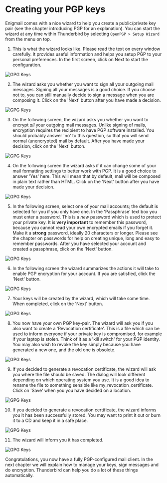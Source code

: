 Creating your PGP keys
======================

Enigmail comes with a nice wizard to help you create a public/private key pair (see the chapter introducing PGP for an explanation). You can start the wizard at any time within Thunderbird by selecting `OpenPGP > Setup Wizard` from the menu on top.

 1. This is what the wizard looks like. Please read the text on every window carefully. It provides useful information and helps you setup PGP to your personal preferences. In the first screen, click on Next to start the configuration.

 ![GPG Keys](gpg_keys_1.png)

 2. The wizard asks you whether you want to sign all your outgoing mail messages. Signing all your messages is a good choice. If you choose not to, you can still manually decide to sign a message when you are composing it. Click on the 'Next' button after you have made a decision.

 ![GPG Keys](gpg_keys_2.png)

 3. On the following screen, the wizard asks you whether you want to encrypt *all* your outgoing mail messages. Unlike signing of mails, encryption requires the recipient to have PGP software installed. You should probably answer 'no' to this question, so that you will send normal (unencrypted) mail by default. After you have made your decision, click on the 'Next' button.

 ![GPG Keys](gpg_keys_3.png)

 4. On the following screen the wizard asks if it can change some of your mail formatting settings to better work with PGP. It is a good choice to answer 'Yes' here. This will mean that by default, mail will be composed in plain text rather than HTML. Click on the 'Next' button after you have made your decision.

 ![GPG Keys](gpg_keys_4.png)

 5. In the following screen, select one of your mail accounts; the default is selected for you if you only have one. In the 'Passphrase' text box you must enter a password. This is a *new* password which is used to protect your private key. It is **very important** to remember this password, because you cannot read your own encrypted emails if you forget it. Make it a **strong** password, ideally 20 characters or longer. Please see the chapter on passwords for help on creating unique, long and easy to remember passwords. After you have selected your account and created a passphrase, click on the 'Next' button.

 ![GPG Keys](gpg_keys_5.png)

 6. In the following screen the wizard summarizes the actions it will take to enable PGP encryption for your account. If you are satisfied, click the 'Next' button.

 ![GPG Keys](gpg_keys_6.png)

 7. Your keys will be created by the wizard, which will take some time. When completed, click on the 'Next' button.

 ![GPG Keys](gpg_keys_7.png)

 8. You now have your own PGP key-pair. The wizard will ask you if you also want to create a 'Revocation certificate'. This is a file which can be used to inform everyone if your private key is compromised, for example if your laptop is stolen. Think of it as a 'kill switch' for your PGP identity. You may also wish to revoke the key simply because you have generated a new one, and the old one is obsolete.

 ![GPG Keys](gpg_keys_8.png)

 9. If you decided to generate a revocation certificate, the wizard will ask you where the file should be saved. The dialog will look different depending on which operating system you use. It is a good idea to rename the file to something sensible like my_revocation_certificate. Click on 'Save' when you you have decided on a location.

 ![GPG Keys](gpg_keys_9.png)

 10. If you decided to generate a revocation certificate, the wizard informs you it has been successfully stored. You may want to print it out or burn it to a CD and keep it in a safe place.

 ![GPG Keys](gpg_keys_10.png)

 11. The wizard will inform you it has completed.

 ![GPG Keys](gpg_keys_11.png)

Congratulations, you now have a fully PGP-configured mail client. In the next chapter we will explain how to manage your keys, sign messages and do encryption. Thunderbird can help you do a lot of these things automatically.